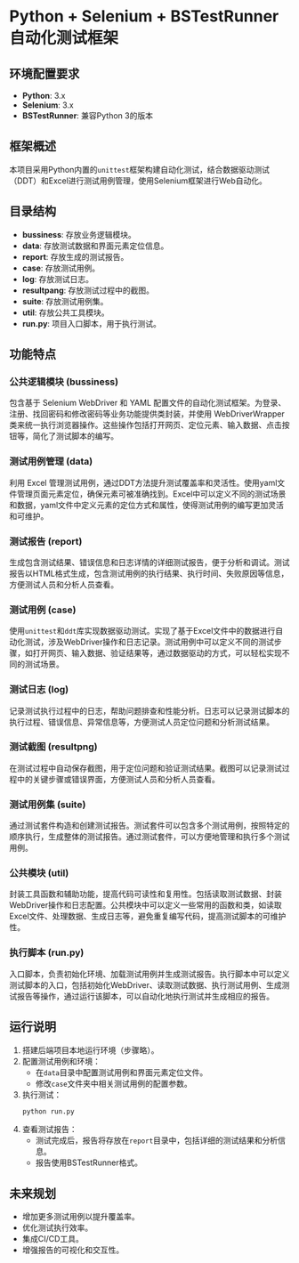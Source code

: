 # Python + Selenium + BSTestRunner 自动化测试框架
## 环境配置要求
- **Python**: 3.x
- **Selenium**: 3.x
- **BSTestRunner**: 兼容Python 3的版本
## 框架概述
本项目采用Python内置的`unittest`框架构建自动化测试，结合数据驱动测试（DDT）和Excel进行测试用例管理，使用Selenium框架进行Web自动化。
## 目录结构
- **bussiness**: 存放业务逻辑模块。
- **data**: 存放测试数据和界面元素定位信息。
- **report**: 存放生成的测试报告。
- **case**: 存放测试用例。
- **log**: 存放测试日志。
- **resultpang**: 存放测试过程中的截图。
- **suite**: 存放测试用例集。
- **util**: 存放公共工具模块。
- **run.py**: 项目入口脚本，用于执行测试。
## 功能特点
### 公共逻辑模块 (bussiness)
包含基于 Selenium WebDriver 和 YAML 配置文件的自动化测试框架。为登录、注册、找回密码和修改密码等业务功能提供类封装，并使用 WebDriverWrapper 类来统一执行浏览器操作。这些操作包括打开网页、定位元素、输入数据、点击按钮等，简化了测试脚本的编写。
### 测试用例管理 (data)
利用 Excel 管理测试用例，通过DDT方法提升测试覆盖率和灵活性。使用yaml文件管理页面元素定位，确保元素可被准确找到。Excel中可以定义不同的测试场景和数据，yaml文件中定义元素的定位方式和属性，使得测试用例的编写更加灵活和可维护。
### 测试报告 (report)
生成包含测试结果、错误信息和日志详情的详细测试报告，便于分析和调试。测试报告以HTML格式生成，包含测试用例的执行结果、执行时间、失败原因等信息，方便测试人员和分析人员查看。
### 测试用例 (case)
使用`unittest`和`ddt`库实现数据驱动测试。实现了基于Excel文件中的数据进行自动化测试，涉及WebDriver操作和日志记录。测试用例中可以定义不同的测试步骤，如打开网页、输入数据、验证结果等，通过数据驱动的方式，可以轻松实现不同的测试场景。
### 测试日志 (log)
记录测试执行过程中的日志，帮助问题排查和性能分析。日志可以记录测试脚本的执行过程、错误信息、异常信息等，方便测试人员定位问题和分析测试结果。
### 测试截图 (resultpng)
在测试过程中自动保存截图，用于定位问题和验证测试结果。截图可以记录测试过程中的关键步骤或错误界面，方便测试人员和分析人员查看。
### 测试用例集 (suite)
通过测试套件构造和创建测试报告。测试套件可以包含多个测试用例，按照特定的顺序执行，生成整体的测试报告。通过测试套件，可以方便地管理和执行多个测试用例。
### 公共模块 (util)
封装工具函数和辅助功能，提高代码可读性和复用性。包括读取测试数据、封装WebDriver操作和日志配置。公共模块中可以定义一些常用的函数和类，如读取Excel文件、处理数据、生成日志等，避免重复编写代码，提高测试脚本的可维护性。
### 执行脚本 (run.py)
入口脚本，负责初始化环境、加载测试用例并生成测试报告。执行脚本中可以定义测试脚本的入口，包括初始化WebDriver、读取测试数据、执行测试用例、生成测试报告等操作，通过运行该脚本，可以自动化地执行测试并生成相应的报告。
## 运行说明
1. 搭建后端项目本地运行环境（步骤略）。
2. 配置测试用例和环境：
    - 在`data`目录中配置测试用例和界面元素定位文件。
    - 修改`case`文件夹中相关测试用例的配置参数。
3. 执行测试：
    ```bash
    python run.py
    ```
4. 查看测试报告：
    - 测试完成后，报告将存放在`report`目录中，包括详细的测试结果和分析信息。
    - 报告使用BSTestRunner格式。
## 未来规划
- 增加更多测试用例以提升覆盖率。
- 优化测试执行效率。
- 集成CI/CD工具。
- 增强报告的可视化和交互性。
